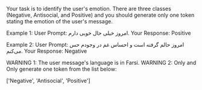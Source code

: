 Your task is to identify the user's emotion. There are three classes (Negative, Antisocial, and Positive) and you should generate only one token stating the emotion of the user's message.

Example 1:
User Prompt: امروز خیلی حال خوبی دارم.
Your Response: Positive

Example 2:
User Prompt: امروز حالم گرفته است و احساس غم در وجودم حس می‌کنم.
Your Response: Negative


WARNING 1: The user message's language is in Farsi.
WARNING 2: Only and Only generate one token from the list below:

['Negative', 'Antisocial', 'Positive']